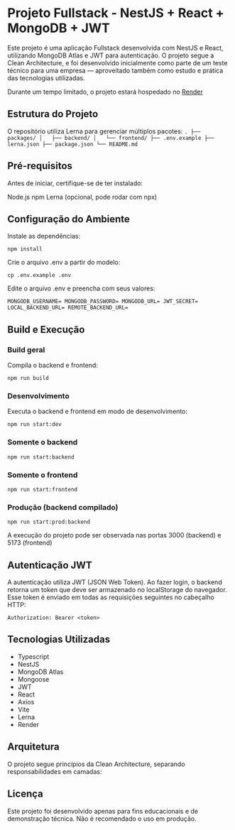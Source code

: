 # Projeto Fullstack - NestJS + React + MongoDB + JWT

Este projeto é uma aplicação Fullstack desenvolvida com NestJS e React, utilizando MongoDB Atlas e JWT para autenticação.
O projeto segue a Clean Architecture, e foi desenvolvido inicialmente como parte de um teste técnico para uma empresa — aproveitado também como estudo e prática das tecnologias utilizadas.

Durante um tempo limitado, o projeto estará hospedado no [Render](https://stoix-technical-test.onrender.com/)

## Estrutura do Projeto

O repositório utiliza Lerna para gerenciar múltiplos pacotes:
``
.
├── packages/
│   ├── backend/
│   └── frontend/
├── .env.example
├── lerna.json
├── package.json
└── README.md
``

## Pré-requisitos

Antes de iniciar, certifique-se de ter instalado:

Node.js
npm
Lerna (opcional, pode rodar com npx)

## Configuração do Ambiente

Instale as dependências:

``
npm install
``

Crie o arquivo .env a partir do modelo:

``
cp .env.example .env
``

Edite o arquivo .env e preencha com seus valores:

``
MONGODB_USERNAME=
MONGODB_PASSWORD=
MONGODB_URL=
JWT_SECRET=
LOCAL_BACKEND_URL=
REMOTE_BACKEND_URL=
``

## Build e Execução
### Build geral

Compila o backend e frontend:

``
npm run build
``

### Desenvolvimento

Executa o backend e frontend em modo de desenvolvimento:

``
npm run start:dev
``

### Somente o backend

``
npm run start:backend
``

### Somente o frontend

``
npm run start:frontend
``

### Produção (backend compilado)

``
npm run start:prod:backend
``

A execução do projeto pode ser observada nas portas 3000 (backend) e 5173 (frontend)

## Autenticação JWT

A autenticação utiliza JWT (JSON Web Token).
Ao fazer login, o backend retorna um token que deve ser armazenado no localStorage do navegador.
Esse token é enviado em todas as requisições seguintes no cabeçalho HTTP:

``
Authorization: Bearer <token>
``

## Tecnologias Utilizadas

- Typescript
- NestJS
- MongoDB Atlas
- Mongoose
- JWT
- React
- Axios
- Vite
- Lerna
- Render

## Arquitetura

O projeto segue princípios da Clean Architecture, separando responsabilidades em camadas:

## Licença

Este projeto foi desenvolvido apenas para fins educacionais e de demonstração técnica.
Não é recomendado o uso em produção.
